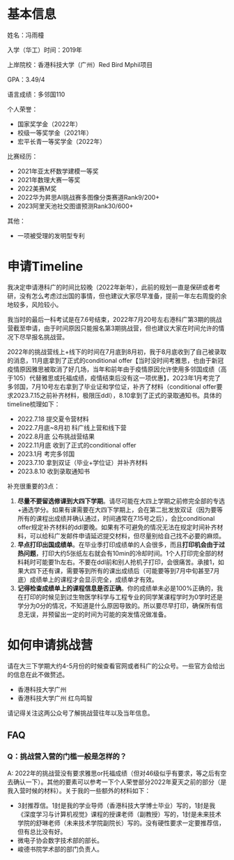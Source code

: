 # 基本信息

姓名：冯雨橦

入学（华工）时间：2019年

上岸院校：香港科技大学（广州）Red Bird Mphil项目

GPA：3.49/4

语言成绩：多邻国110

个人荣誉：
* 国家奖学金（2022年）
* 校级一等奖学金（2021年）
* 宏平长青一等奖学金（2022年）

比赛经历：
* 2021年亚太杯数学建模一等奖
* 2021年数理大赛一等奖
* 2022美赛M奖
* 2022华为昇思AI挑战赛多图像分类赛道Rank9/200+
* 2023阿里天池社交图谱预测Rank30/600+

其他：
* 一项被受理的发明型专利
# 申请Timeline

我决定申请港科广的时间比较晚（2022年新年），此前的规划一直是保研或者考研，没有怎么考虑过出国的事情，但也建议大家尽早准备，提前一年左右周旋的余地较多，风险较小。

我当时的最后一科考试是在7.6号结束，2022年7月20号左右港科广第3期的挑战营截至申请，由于时间原因只能报名第3期挑战营，但也建议大家在时间允许的情况下尽早报名挑战营。

2022年的挑战营线上+线下的时间在7月底到8月初，我于8月底收到了自己被录取的消息，11月底拿到了正式的conditional offer【当时没时间考雅思，也由于新冠疫情原因雅思被取消了好几场，当年和前年由于疫情原因允许使用多邻国成绩（高于105）代替雅思或托福成绩，疫情结束后没有这一项优惠】，2023年1月考完了多邻国，7月10号左右拿到了毕业证和学位证，补齐了材料（conditional offer要求2023.7.15之前补齐材料，极限压ddl），8.10拿到了正式的录取通知书。具体的timeline梳理如下：

* 2022.7.18 提交夏令营材料
* 2022.7月底~8月初 科广线上营和线下营
* 2022.8月底 公布挑战营结果
* 2022.11月底 收到了正式的conditional offer
* 2023.1月 考完多邻国
* 2023.7.10 拿到双证（毕业+学位证）并补齐材料
* 2023.8.10 收到录取通知书

补充很重要的3点：

1. **尽量不要留选修课到大四下学期**。请尽可能在大四上学期之前修完全部的专选+通选学分。如果有课需要在大四下学期上，会在第二批发放双证（因为要等所有的课程出成绩并确认通过，时间通常在7.15号之后），会比conditional offer规定补齐材料的ddl要晚。如果有不可避免的情况无法在规定时间补齐材料，可以给科广发邮件申请延迟提交材料，但尽量别给自己找不必要的麻烦。
2. **早点打印出国成绩单**。在毕业季打印成绩单的人会很多，而且**打印机会由于过热问题**，打印大约5张纸左右就会有10min的冷却时间。1个人打印完全部的材料耗时可能要1h左右。不要在ddl前和别人抢机子打印，会很痛苦。承接1，如果大四下还有课，需要等到所有的课出成绩后（可能要等到7月中旬甚至7月底）成绩单上的课程才会显示完全，成绩单才有效。
3. **记得检查成绩单上的课程信息是否正确**。你的成绩单未必是100%正确的，我在打印的时候见到过生物医学科学与工程专业的同学某课程学时为0学时还是学分为0分的情况，不知道是什么原因导致的。所以要尽早打印，确保所有信息无误，并预留出一定的时间为可能的突发情况做准备。

# 如何申请挑战营

请在大三下学期大约4-5月份的时候查看官网或者科广的公众号。一些官方会给出的信息在此不做赘述。

- 香港科技大学广州
- 香港科技大学广州 红鸟鸣智

请记得关注这两公众号了解挑战营往年以及当年信息。

## FAQ
### Q：挑战营入营的门槛一般是怎样的？
A: 2022年的挑战营没有要求雅思or托福成绩（但对46级似乎有要求，等之后有空去确认一下）。其他的要素可以参考一下个人荣誉部分2022年夏天之前的部分（是我入营时候的材料）。关于我的一些额外的材料如下：

- 3封推荐信。1封是我的学业导师（香港科技大学博士毕业）写的，1封是我《深度学习与计算机视觉》课程的授课老师（副教授）写的，1封是未来技术学院的舒琳老师（未来技术学院副院长）写的。没有硬性要求一定要推荐信，但有总比没有好。
- 微电子协会数字技术部的部长。
- 峻德书院学术部的部门负责人。